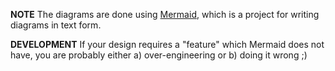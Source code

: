 **NOTE** The diagrams are done using [Mermaid](https://github.com/knsv/mermaid), which is a project for writing diagrams in text form.

**DEVELOPMENT** If your design requires a "feature" which Mermaid does not have, you are probably either a) over-engineering or b) doing it wrong ;)
